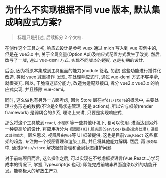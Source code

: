 # 为什么不实现根据不同 vue 版本, 默认集成响应式方案?

> 标题只是引述, 后续拆分 2 个文档.

在创作这个工具之初, 响应式设计是参考 vuex 通过 mixin 写入到 vue 实例中的, 但是在 vue3.x 中, 关于全局变量(Option Api)及响应式配置方式发生了改变. 然后, 改写了一版, 通过 vue-demi 方式, 实现不同版本的适配. 这是初期的设计.

后面, 因为将原本集成到工具里面的能力(module 签名, 加密) 这些功能进行插件化改造. 类似 vuex 减重操作. 发现, 在处理响应式时, 通过 vue-demi 方式不够平滑, 就很突兀. 所以, 干脆将这部分能力, 改造为适配器接口, 拆分 vue2.x vue3.x 的响应式实现, 并且移除 vue-demi。

同时, 这么做也有另外一方面考虑, 因为 Store 层在`@fdsu/store`的概念中, 主要处理业务形态的数据(不论是全局状态管理, 还是 actions), 所以它与框架(render framework) 是弱耦合的关系, 理论上来讲, 只要是实现响应式,

那么将这个工具放到`react`, `小程序` 等一些其他环境下, 都可以使用. 进而达到另外一种更高阶的设计. 将应用拆分为 `视图层(UI)`,`服务层(Service/数据&业务处理)`, `通信及其他能力`。顾名思义, 视图层由`Vue`等 UI 框架提供, 这也是目前`Vue`,`React` 这些框架的趋势, 专注做一个视图管理和渲染工具, 并且将其他能力解耦. 然后, 再 `服务层` 中, 通过`@fdsu/store` 解决服务管理和全局状态维护问题.

对于前端项目而言, 这么操作之后, 可以实现在不考虑框架语言(Vue,React...)学习成本的情况下, 掌握 Typescript(js 也可) 即能完成前端非界面渲染以外的功能开发。能够极大的解放生产力.
